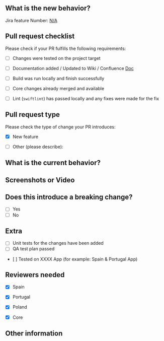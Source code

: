 ## What is the new behavior?
<!-- Please describe the behavior or changes that are being added by this PR, or link to a relevant feature.-->

Jira feature Number: [N/A](https://)


## Pull request checklist

Please check if your PR fulfills the following requirements:
- [ ] Changes were tested on the project target
- [ ] Documentation added / Updated to Wiki / Confluence [Doc](https://)
- [ ] Build was run locally and finish successfully
- [ ] Core changes already merged and available
- [ ] Lint (`swiftlint`) has passed locally and any fixes were made for the fix


## Pull request type

Please check the type of change your PR introduces:
- [x] New feature
- [ ] Other (please describe): 


## What is the current behavior?
<!-- Please describe the current behavior that you are modifying-->


## Screenshots or Video

<!-- Depending on if the MR is related with a change in the UI or not, we should add one or more screenshots (or video) that shows the implementation. -->

## Does this introduce a breaking change?

<!-- If this introduces a breaking change, please describe the impact and how to fix it. -->

- [ ] Yes
- [ ] No

## Extra 

- [ ] Unit tests for the changes have been added
- [ ] QA test plan passed
- [ ] Tested on XXXX App (for example: Spain & Portugal App)

## Reviewers needed

<!-- Please uncheck the project that not apply to review this change -->

- [x] Spain
- [x] Portugal
- [x] Poland
- [x] Core


## Other information

<!-- Any other information that is important to this PR such as screenshots of how the component looks before and after the change. -->
